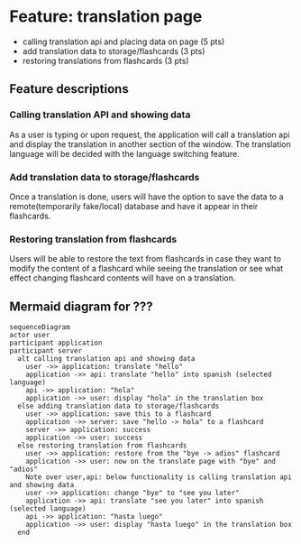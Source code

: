 # Feature: translation page

- calling translation api and placing data on page (5 pts)
- add translation data to storage/flashcards (3 pts)
- restoring translations from flashcards (3 pts)

## Feature descriptions

### Calling translation API and showing data

As a user is typing or upon request, the application will call a translation api and display the translation in another section of the window. The translation language will be decided with the language switching feature.

### Add translation data to storage/flashcards

Once a translation is done, users will have the option to save the data to a remote(temporarily fake/local) database and have it appear in their flashcards.

### Restoring translation from flashcards

Users will be able to restore the text from flashcards in case they want to modify the content of a flashcard while seeing the translation or see what effect changing flashcard contents will have on a translation.

## Mermaid diagram for ???

```mermaid
sequenceDiagram
actor user
participant application
participant server
  alt calling translation api and showing data 
    user ->> application: translate "hello"
    application ->> api: translate "hello" into spanish (selected language)
    api ->> application: "hola"
    application ->> user: display "hola" in the translation box
  else adding translation data to storage/flashcards
    user ->> application: save this to a flashcard
    application ->> server: save "hello -> hola" to a flashcard
    server ->> application: success
    application ->> user: success
  else restoring translation from flashcards
    user ->> application: restore from the "bye -> adios" flashcard
    application ->> user: now on the translate page with "bye" and "adios"
    Note over user,api: below functionality is calling translation api and showing data
    user ->> application: change "bye" to "see you later"
    application ->> api: translate "see you later" into spanish (selected language)
    api ->> application: "hasta luego"
    application ->> user: display "hasta luego" in the translation box
  end
```
